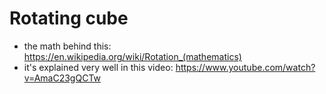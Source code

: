 # Rotating cube

- the math behind this: https://en.wikipedia.org/wiki/Rotation_(mathematics)
- it's explained very well in this video: https://www.youtube.com/watch?v=AmaC23gQCTw
